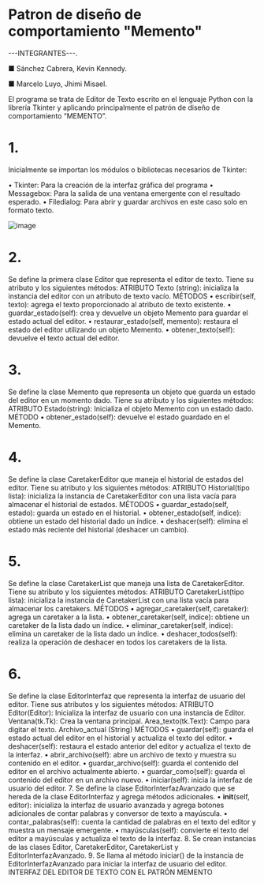 # Patron de diseño de comportamiento "Memento"
---INTEGRANTES---.

■  Sánchez Cabrera, Kevin Kennedy.

■  Marcelo Luyo, Jhimi Misael.


El programa se trata de Editor de Texto escrito en el lenguaje Python con la librería Tkinter y aplicando principalmente el patrón de diseño de comportamiento “MEMENTO”.

# 1.	
Inicialmente se importan los módulos o bibliotecas necesarios de Tkinter: 

•	Tkinter: Para la creación de la interfaz gráfica del programa
•	Messagebox: Para la salida de una ventana emergente con el resultado esperado.
•	Filedialog: Para abrir y guardar archivos en este caso solo en formato texto.

![image](https://github.com/jhimi17/Patron_Memento/assets/101279472/38e82f77-0b19-4f37-b50f-20e95c1969cf)

# 2.	
Se define la primera clase Editor que representa el editor de texto. Tiene su atributo y los siguientes métodos:
ATRIBUTO
Texto (string): inicializa la instancia del editor con un atributo de texto vacío.
MÉTODOS
•	escribir(self, texto): agrega el texto proporcionado al atributo de texto existente.
•	guardar_estado(self): crea y devuelve un objeto Memento para guardar el estado actual del editor.
•	restaurar_estado(self, memento): restaura el estado del editor utilizando un objeto Memento.
•	obtener_texto(self): devuelve el texto actual del editor.

# 3.	
Se define la clase Memento que representa un objeto que guarda un estado del editor en un momento dado. Tiene su atributo y los siguientes métodos:
ATRIBUTO
      Estado(string): Inicializa el objeto Memento con un estado dado.
MÉTODO
•	obtener_estado(self): devuelve el estado guardado en el Memento.

# 4.	
Se define la clase CaretakerEditor que maneja el historial de estados del editor. Tiene su atributo y los siguientes métodos:
ATRIBUTO 
Historial(tipo lista): inicializa la instancia de CaretakerEditor con una lista vacía para almacenar el historial de estados.
MÉTODOS
•	guardar_estado(self, estado): guarda un estado en el historial.
•	obtener_estado(self, indice): obtiene un estado del historial dado un índice.
•	deshacer(self): elimina el estado más reciente del historial (deshacer un cambio).

# 5.	
Se define la clase CaretakerList que maneja una lista de CaretakerEditor. Tiene su atributo y los siguientes métodos:
ATRIBUTO
CaretakerList(tipo lista): inicializa la instancia de CaretakerList con una lista vacía para almacenar los caretakers.
MÉTODOS
•	agregar_caretaker(self, caretaker): agrega un caretaker a la lista.
•	obtener_caretaker(self, indice): obtiene un caretaker de la lista dado un índice.
•	eliminar_caretaker(self, indice): elimina un caretaker de la lista dado un índice.
•	deshacer_todos(self): realiza la operación de deshacer en todos los caretakers de la lista.

# 6.	
Se define la clase EditorInterfaz que representa la interfaz de usuario del editor. Tiene sus atributos y los siguientes métodos:
ATRIBUTO
Editor(Editor): Inicializa la interfaz de usuario con una instancia de Editor.
Ventana(tk.Tk): Crea la ventana principal.
Area_texto(tk.Text): Campo para digitar el texto.
Archivo_actual (String)
MÉTODOS
•	guardar(self): guarda el estado actual del editor en el historial y actualiza el texto del editor.
•	deshacer(self): restaura el estado anterior del editor y actualiza el texto de la interfaz.
•	abrir_archivo(self): abre un archivo de texto y muestra su contenido en el editor.
•	guardar_archivo(self): guarda el contenido del editor en el archivo actualmente abierto.
•	guardar_como(self): guarda el contenido del editor en un archivo nuevo.
•	iniciar(self): inicia la interfaz de usuario del editor.
7.	Se define la clase EditorInterfazAvanzado que se hereda de la clase EditorInterfaz y agrega métodos adicionales. 
•	__init__(self, editor): inicializa la interfaz de usuario avanzada y agrega botones adicionales de contar palabras y conversor de texto a mayúscula.
•	contar_palabras(self): cuenta la cantidad de palabras en el texto del editor y muestra un mensaje emergente.
•	mayúsculas(self): convierte el texto del editor a mayúsculas y actualiza el texto de la interfaz.
8.	Se crean instancias de las clases Editor, CaretakerEditor, CaretakerList y EditorInterfazAvanzado.
9.	Se llama al método iniciar() de la instancia de EditorInterfazAvanzado para iniciar la interfaz de usuario del editor.
INTERFAZ DEL EDITOR DE TEXTO CON EL PATRÓN MEMENTO
